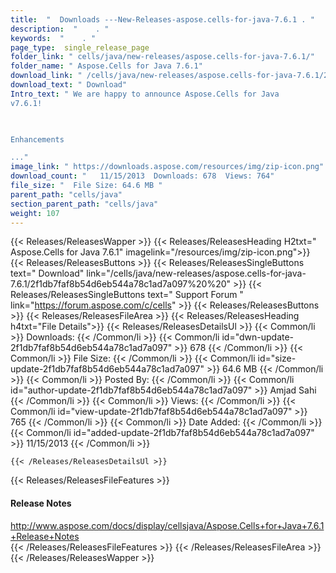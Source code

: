 ```yaml
---
title:  "  Downloads ---New-Releases-aspose.cells-for-java-7.6.1 . " 
description:  "    . " 
keywords:  "    . " 
page_type:  single_release_page
folder_link: " cells/java/new-releases/aspose.cells-for-java-7.6.1/"
folder_name: " Aspose.Cells for Java 7.6.1"
download_link: " /cells/java/new-releases/aspose.cells-for-java-7.6.1/2f1db7faf8b54d6eb544a78c1ad7a097"
download_text: " Download"
Intro_text: " We are happy to announce Aspose.Cells for Java
v7.6.1!

 

Enhancements

..."
image_link: " https://downloads.aspose.com/resources/img/zip-icon.png"
download_count: "   11/15/2013  Downloads: 678  Views: 764"
file_size: "  File Size: 64.6 MB "
parent_path: "cells/java"
section_parent_path: "cells/java"
weight: 107 
---
```


{{< Releases/ReleasesWapper >}}
  {{< Releases/ReleasesHeading H2txt=" Aspose.Cells for Java 7.6.1" imagelink="/resources/img/zip-icon.png">}}
  {{< Releases/ReleasesButtons >}}
    {{< Releases/ReleasesSingleButtons text=" Download" link="/cells/java/new-releases/aspose.cells-for-java-7.6.1/2f1db7faf8b54d6eb544a78c1ad7a097%20%20" >}}
    {{< Releases/ReleasesSingleButtons text=" Support Forum " link="https://forum.aspose.com/c/cells" >}}
  {{< Releases/ReleasesButtons >}}
  {{< Releases/ReleasesFileArea >}}
    {{< Releases/ReleasesHeading h4txt="File Details">}}
    {{< Releases/ReleasesDetailsUl >}}
            {{< Common/li  >}} Downloads: {{< /Common/li >}} 
      {{< Common/li id="dwn-update-2f1db7faf8b54d6eb544a78c1ad7a097" >}} 678 {{< /Common/li >}} 
      {{< Common/li  >}} File Size: {{< /Common/li >}} 
      {{< Common/li id="size-update-2f1db7faf8b54d6eb544a78c1ad7a097" >}} 64.6 MB {{< /Common/li >}} 
      {{< Common/li  >}} Posted By: {{< /Common/li >}} 
      {{< Common/li id="author-update-2f1db7faf8b54d6eb544a78c1ad7a097" >}} Amjad Sahi {{< /Common/li >}} 
      {{< Common/li  >}} Views: {{< /Common/li >}} 
      {{< Common/li id="view-update-2f1db7faf8b54d6eb544a78c1ad7a097" >}} 765 {{< /Common/li >}} 
      {{< Common/li  >}} Date Added: {{< /Common/li >}} 
      {{< Common/li id="added-update-2f1db7faf8b54d6eb544a78c1ad7a097" >}} 11/15/2013 {{< /Common/li >}} 

    {{< /Releases/ReleasesDetailsUl >}}

  {{< Releases/ReleasesFileFeatures >}}
      <h4>Release Notes</h4><div><a href="http://www.aspose.com/docs/display/cellsjava/Aspose.Cells+for+Java+7.6.1+Release+Notes">http://www.aspose.com/docs/display/cellsjava/Aspose.Cells+for+Java+7.6.1+Release+Notes</a></div>
  {{< /Releases/ReleasesFileFeatures >}}
 {{< /Releases/ReleasesFileArea >}}
{{< /Releases/ReleasesWapper >}}


